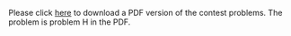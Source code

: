 <p>Please click <a href="http://www.spoj.com/content/john_jones:shanghai2009.pdf">here</a> to download a PDF version of the contest problems. The problem is problem H in the PDF.</p>